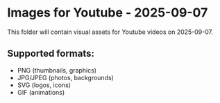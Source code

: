 # Images for Youtube - 2025-09-07

This folder will contain visual assets for Youtube videos on 2025-09-07.

## Supported formats:
- PNG (thumbnails, graphics)
- JPG/JPEG (photos, backgrounds)
- SVG (logos, icons)
- GIF (animations)
